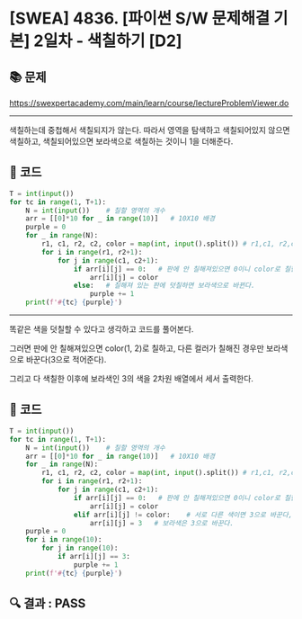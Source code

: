 # [SWEA]  4836. [파이썬 S/W 문제해결 기본] 2일차 - 색칠하기 [D2]

## 📚 문제

https://swexpertacademy.com/main/learn/course/lectureProblemViewer.do

---

색칠하는데 중첩해서 색칠되지가 않는다. 따라서 영역을 탐색하고 색칠되어있지 않으면 색칠하고, 색칠되어있으면 보라색으로 색칠하는 것이니 1을 더해준다.

## 📒 코드

```python
T = int(input())
for tc in range(1, T+1):
    N = int(input())    # 칠할 영역의 개수
    arr = [[0]*10 for _ in range(10)]   # 10X10 배경
    purple = 0
    for _ in range(N):
        r1, c1, r2, c2, color = map(int, input().split()) # r1,c1, r2,c2 인덱스와 color
        for i in range(r1, r2+1):
            for j in range(c1, c2+1):
                if arr[i][j] == 0:   # 판에 안 칠해져있으면 0이니 color로 칠한다.
                    arr[i][j] = color
                else:   # 칠해져 있는 판에 덧칠하면 보라색으로 바뀐다.
                    purple += 1
    print(f'#{tc} {purple}')
```

---

똑같은 색을 덧칠할 수 있다고 생각하고 코드를 풀어본다.

그러면 판에 안 칠해져있으면 color(1, 2)로 칠하고, 다른 컬러가 칠해진 경우만 보라색으로 바꾼다(3으로 적어준다).

그리고 다 색칠한 이후에 보라색인 3의 색을 2차원 배열에서 세서 출력한다.

## 📒 코드

```python
T = int(input())
for tc in range(1, T+1):
    N = int(input())    # 칠할 영역의 개수
    arr = [[0]*10 for _ in range(10)]   # 10X10 배경
    for _ in range(N):
        r1, c1, r2, c2, color = map(int, input().split()) # r1,c1, r2,c2 인덱스와 color
        for i in range(r1, r2+1):
            for j in range(c1, c2+1):
                if arr[i][j] == 0:   # 판에 안 칠해져있으면 0이니 color로 칠한다.
                    arr[i][j] = color
                elif arr[i][j] != color:    # 서로 다른 색이면 3으로 바꾼다, 3이어도 3으로 바꾸니 상관없다.
                    arr[i][j] = 3   # 보라색은 3으로 바꾼다.
    purple = 0
    for i in range(10):
        for j in range(10):
            if arr[i][j] == 3:
                purple += 1
    print(f'#{tc} {purple}')
```

## 🔍 결과 : PASS